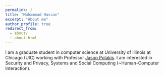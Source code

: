 ```yaml
---
permalink: /
title: "Muhammad Hassan"
excerpt: "About me"
author_profile: true
redirect_from: 
  - about/
  - about.html
---
```


I am a graduate student in computer science at University of Illinois at Chicago (UIC) working with Professor [Jason Polakis](https://www.cs.uic.edu/~polakis/aboutme/). 
I am interested in Security and Privacy, Systems and Social Computing (~Human-Computer Interaction).

<!-- <img src="/images/Bhalerao2021.jpeg" width="200"> -->
